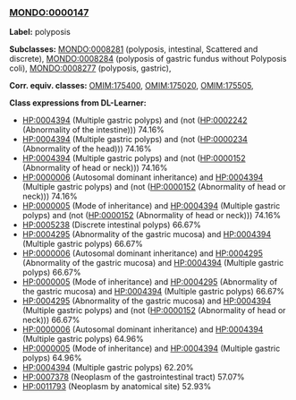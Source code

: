 
### [MONDO:0000147](http://purl.obolibrary.org/obo/MONDO_0000147)
**Label:** polyposis

**Subclasses:** [MONDO:0008281](http://purl.obolibrary.org/obo/MONDO_0008281) (polyposis, intestinal, Scattered and discrete), [MONDO:0008284](http://purl.obolibrary.org/obo/MONDO_0008284) (polyposis of gastric fundus without Polyposis coli), [MONDO:0008277](http://purl.obolibrary.org/obo/MONDO_0008277) (polyposis, gastric), 

**Corr. equiv. classes:** [OMIM:175400](http://purl.obolibrary.org/obo/OMIM_175400), [OMIM:175020](http://purl.obolibrary.org/obo/OMIM_175020), [OMIM:175505](http://purl.obolibrary.org/obo/OMIM_175505), 

**Class expressions from DL-Learner:**

- [HP:0004394](http://purl.obolibrary.org/obo/HP_0004394) (Multiple gastric polyps) and (not ([HP:0002242](http://purl.obolibrary.org/obo/HP_0002242) (Abnormality of the intestine))) 74.16%
- [HP:0004394](http://purl.obolibrary.org/obo/HP_0004394) (Multiple gastric polyps) and (not ([HP:0000234](http://purl.obolibrary.org/obo/HP_0000234) (Abnormality of the head))) 74.16%
- [HP:0004394](http://purl.obolibrary.org/obo/HP_0004394) (Multiple gastric polyps) and (not ([HP:0000152](http://purl.obolibrary.org/obo/HP_0000152) (Abnormality of head or neck))) 74.16%
- [HP:0000006](http://purl.obolibrary.org/obo/HP_0000006) (Autosomal dominant inheritance) and [HP:0004394](http://purl.obolibrary.org/obo/HP_0004394) (Multiple gastric polyps) and (not ([HP:0000152](http://purl.obolibrary.org/obo/HP_0000152) (Abnormality of head or neck))) 74.16%
- [HP:0000005](http://purl.obolibrary.org/obo/HP_0000005) (Mode of inheritance) and [HP:0004394](http://purl.obolibrary.org/obo/HP_0004394) (Multiple gastric polyps) and (not ([HP:0000152](http://purl.obolibrary.org/obo/HP_0000152) (Abnormality of head or neck))) 74.16%
- [HP:0005238](http://purl.obolibrary.org/obo/HP_0005238) (Discrete intestinal polyps) 66.67%
- [HP:0004295](http://purl.obolibrary.org/obo/HP_0004295) (Abnormality of the gastric mucosa) and [HP:0004394](http://purl.obolibrary.org/obo/HP_0004394) (Multiple gastric polyps) 66.67%
- [HP:0000006](http://purl.obolibrary.org/obo/HP_0000006) (Autosomal dominant inheritance) and [HP:0004295](http://purl.obolibrary.org/obo/HP_0004295) (Abnormality of the gastric mucosa) and [HP:0004394](http://purl.obolibrary.org/obo/HP_0004394) (Multiple gastric polyps) 66.67%
- [HP:0000005](http://purl.obolibrary.org/obo/HP_0000005) (Mode of inheritance) and [HP:0004295](http://purl.obolibrary.org/obo/HP_0004295) (Abnormality of the gastric mucosa) and [HP:0004394](http://purl.obolibrary.org/obo/HP_0004394) (Multiple gastric polyps) 66.67%
- [HP:0004295](http://purl.obolibrary.org/obo/HP_0004295) (Abnormality of the gastric mucosa) and [HP:0004394](http://purl.obolibrary.org/obo/HP_0004394) (Multiple gastric polyps) and (not ([HP:0000152](http://purl.obolibrary.org/obo/HP_0000152) (Abnormality of head or neck))) 66.67%
- [HP:0000006](http://purl.obolibrary.org/obo/HP_0000006) (Autosomal dominant inheritance) and [HP:0004394](http://purl.obolibrary.org/obo/HP_0004394) (Multiple gastric polyps) 64.96%
- [HP:0000005](http://purl.obolibrary.org/obo/HP_0000005) (Mode of inheritance) and [HP:0004394](http://purl.obolibrary.org/obo/HP_0004394) (Multiple gastric polyps) 64.96%
- [HP:0004394](http://purl.obolibrary.org/obo/HP_0004394) (Multiple gastric polyps) 62.20%
- [HP:0007378](http://purl.obolibrary.org/obo/HP_0007378) (Neoplasm of the gastrointestinal tract) 57.07%
- [HP:0011793](http://purl.obolibrary.org/obo/HP_0011793) (Neoplasm by anatomical site) 52.93%



